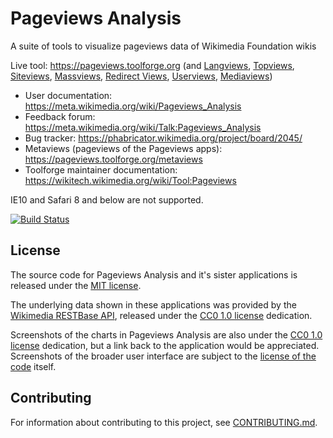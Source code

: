 # Pageviews Analysis
A suite of tools to visualize pageviews data of Wikimedia Foundation wikis

Live tool: https://pageviews.toolforge.org (and [Langviews](https://pageviews.toolforge.org/langviews),
[Topviews](https://pageviews.toolforge.org/topviews), [Siteviews](https://pageviews.toolforge.org/siteviews),
[Massviews](https://pageviews.toolforge.org/massviews), [Redirect Views](https://pageviews.toolforge.org/redirectviews),
[Userviews](https://pageviews.toolforge.org/userviews), [Mediaviews](https://pageviews.toolforge.org/mediaviews))

* User documentation: https://meta.wikimedia.org/wiki/Pageviews_Analysis
* Feedback forum: https://meta.wikimedia.org/wiki/Talk:Pageviews_Analysis
* Bug tracker: https://phabricator.wikimedia.org/project/board/2045/
* Metaviews (pageviews of the Pageviews apps): https://pageviews.toolforge.org/metaviews
* Toolforge maintainer documentation: https://wikitech.wikimedia.org/wiki/Tool:Pageviews

IE10 and Safari 8 and below are not supported.

[![Build Status](https://travis-ci.org/MusikAnimal/pageviews.svg?branch=master)](https://travis-ci.org/MusikAnimal/pageviews)

## License
The source code for Pageviews Analysis and it's sister applications is released under the
[MIT license](https://github.com/MusikAnimal/pageviews/blob/master/LICENSE).

The underlying data shown in these applications was provided by the
[Wikimedia RESTBase API](https://wikimedia.org/api/rest_v1/), released under the
[CC0 1.0 license](https://creativecommons.org/publicdomain/zero/1.0/) dedication.

Screenshots of the charts in Pageviews Analysis are also under the
[CC0 1.0 license](https://creativecommons.org/publicdomain/zero/1.0/) dedication,
but a link back to the application would be appreciated. Screenshots of the broader
user interface are subject to the
[license of the code](https://github.com/MusikAnimal/pageviews/blob/master/LICENSE) itself.

## Contributing

For information about contributing to this project, see [CONTRIBUTING.md](CONTRIBUTING.md).
